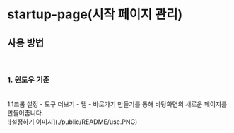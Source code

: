 # startup-page(시작 페이지 관리)

## 사용 방법

<br>

### 1. 윈도우 기준
<br>
1.1크롬 설정 -  도구 더보기 -  탭 - 바로가기 만들기를 통해 바탕화면의 새로운 페이지를 만들어줍니다.
<br>
![설정하기 이미지](./public/README/use.PNG)
